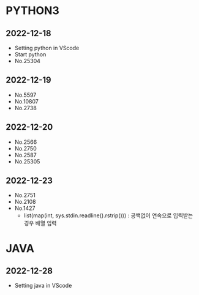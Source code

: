 # PYTHON3
  ##  2022-12-18
  - Setting python in VScode
  - Start python
  - No.25304

  ##  2022-12-19
  - No.5597
  - No.10807
  - No.2738

  ##  2022-12-20
  - No.2566
  - No.2750
  - No.2587
  - No.25305

  ##  2022-12-23
  - No.2751
  - No.2108
  - No.1427
    - list(map(int, sys.stdin.readline().rstrip())) : 공백없이 연속으로 입력받는 경우 배열 입력


# JAVA
  ##  2022-12-28
  - Setting java in VScode